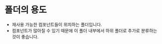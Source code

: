 폴더의 용도
=============
- 재사용 가능한 컴포넌트들이 위치하는 폴더입니다.
- 컴포넌트가 많아질 수 있기 때문에 이 폴더 내부에서 하위 폴더로 추가로 분류하는것이 좋습니다.